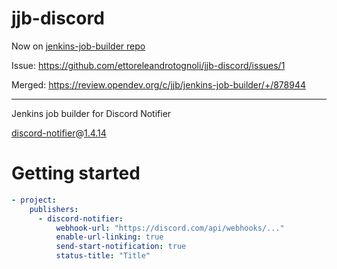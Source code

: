 # jjb-discord

Now on [jenkins-job-builder repo](https://review.opendev.org/admin/repos/jjb/jenkins-job-builder) 

Issue: https://github.com/ettoreleandrotognoli/jjb-discord/issues/1

Merged: https://review.opendev.org/c/jjb/jenkins-job-builder/+/878944

---

Jenkins job builder for Discord Notifier

[discord-notifier](https://plugins.jenkins.io/discord-notifier/)@[1.4.14](https://github.com/jenkinsci/discord-notifier-plugin/tree/v1.4.14)

# Getting started

```yaml
- project:
    publishers:
      - discord-notifier:
          webhook-url: "https://discord.com/api/webhooks/..."
          enable-url-linking: true
          send-start-notification: true
          status-title: "Title"
```

